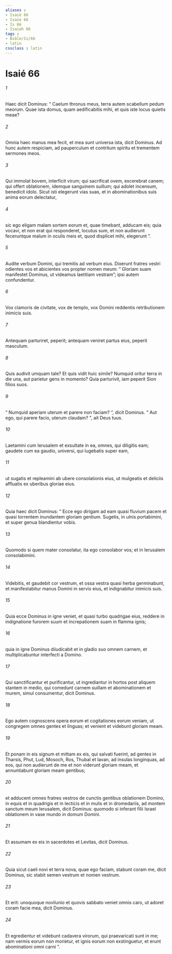 ```yaml
---
aliases : 
- Isaié 66
- Isaïe 66
- Is 66
- Isaiah 66
tags : 
- Bible/Is/66
- latin
cssclass : latin
---
```


# Isaié 66

###### 1
Haec dicit Dominus: “ Caelum thronus meus, terra autem scabellum pedum meorum. Quae ista domus, quam aedificabitis mihi, et quis iste locus quietis meae?
###### 2
Omnia haec manus mea fecit, et mea sunt universa ista, dicit Dominus. Ad hunc autem respiciam, ad pauperculum et contritum spiritu et trementem sermones meos.
###### 3
Qui immolat bovem, interficit virum; qui sacrificat ovem, excerebrat canem; qui offert oblationem, idemque sanguinem suillum; qui adolet incensum, benedicit idolo. Sicut isti elegerunt vias suas, et in abominationibus suis anima eorum delectatur,
###### 4
sic ego eligam malam sortem eorum et, quae timebant, adducam eis; quia vocavi, et non erat qui responderet, locutus sum, et non audierunt feceruntque malum in oculis meis et, quod displicet mihi, elegerunt ”.
###### 5
Audite verbum Domini, qui tremitis ad verbum eius. Dixerunt fratres vestri odientes vos et abicientes vos propter nomen meum: “ Gloriam suam manifestet Dominus, ut videamus laetitiam vestram”; ipsi autem confundentur.
###### 6
Vox clamoris de civitate, vox de templo, vox Domini reddentis retributionem inimicis suis.
###### 7
Antequam parturiret, peperit; antequam veniret partus eius, peperit masculum.
###### 8
Quis audivit umquam tale? Et quis vidit huic simile? Numquid oritur terra in die una, aut parietur gens in momento? Quia parturivit, iam peperit Sion filios suos.
###### 9
“ Numquid aperiam uterum et parere non faciam? ”, dicit Dominus. “ Aut ego, qui parere facio, uterum claudam? ”, ait Deus tuus.
###### 10
Laetamini cum Ierusalem et exsultate in ea, omnes, qui diligitis eam; gaudete cum ea gaudio, universi, qui lugebatis super eam,
###### 11
ut sugatis et repleamini ab ubere consolationis eius, ut mulgeatis et deliciis affluatis ex uberibus gloriae eius.
###### 12
Quia haec dicit Dominus: “ Ecce ego dirigam ad eam quasi fluvium pacem et quasi torrentem inundantem gloriam gentium. Sugetis, in ulnis portabimini, et super genua blandientur vobis.
###### 13
Quomodo si quem mater consolatur, ita ego consolabor vos; et in Ierusalem consolabimini.
###### 14
Videbitis, et gaudebit cor vestrum, et ossa vestra quasi herba germinabunt, et manifestabitur manus Domini in servis eius, et indignabitur inimicis suis.
###### 15
Quia ecce Dominus in igne veniet, et quasi turbo quadrigae eius, reddere in indignatione furorem suum et increpationem suam in flamma ignis;
###### 16
quia in igne Dominus diiudicabit et in gladio suo omnem carnem, et multiplicabuntur interfecti a Domino.
###### 17
Qui sanctificantur et purificantur, ut ingrediantur in hortos post aliquem stantem in medio, qui comedunt carnem suillam et abominationem et murem, simul consumentur, dicit Dominus.
###### 18
Ego autem cognoscens opera eorum et cogitationes eorum veniam, ut congregem omnes gentes et linguas; et venient et videbunt gloriam meam. 
###### 19
Et ponam in eis signum et mittam ex eis, qui salvati fuerint, ad gentes in Tharsis, Phut, Lud, Mosoch, Ros, Thubal et Iavan, ad insulas longinquas, ad eos, qui non audierunt de me et non viderunt gloriam meam, et annuntiabunt gloriam meam gentibus; 
###### 20
et adducent omnes fratres vestros de cunctis gentibus oblationem Domino, in equis et in quadrigis et in lecticis et in mulis et in dromedariis, ad montem sanctum meum Ierusalem, dicit Dominus: quomodo si inferant filii Israel oblationem in vase mundo in domum Domini. 
###### 21
Et assumam ex eis in sacerdotes et Levitas, dicit Dominus.
###### 22
Quia sicut caeli novi et terra nova, quae ego faciam, stabunt coram me, dicit Dominus, sic stabit semen vestrum et nomen vestrum.
###### 23
Et erit: unoquoque novilunio et quovis sabbato veniet omnis caro, ut adoret coram facie mea, dicit Dominus.
###### 24
Et egredientur et videbunt cadavera virorum, qui praevaricati sunt in me; nam vermis eorum non morietur, et ignis eorum non exstinguetur, et erunt abominationi omni carni ”.
